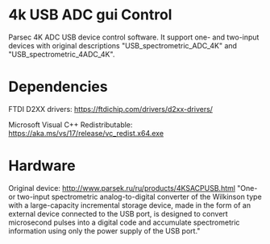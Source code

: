 # 4k USB ADC gui Control
Parsec 4K ADC USB device control software. It support one- and two-input devices with original descriptions "USB_spectrometric_ADC_4K" and "USB_spectrometric_4ADC_4K".

# Dependencies
FTDI D2XX drivers: https://ftdichip.com/drivers/d2xx-drivers/

Microsoft Visual C++ Redistributable: https://aka.ms/vs/17/release/vc_redist.x64.exe

# Hardware
Original device: http://www.parsek.ru/ru/products/4KSACPUSB.html
"One- or two-input spectrometric analog-to-digital converter of the Wilkinson type with a large-capacity incremental storage device, made in the form of an external device connected to the USB port, is designed to convert microsecond pulses into a digital code and accumulate spectrometric information using only the power supply of the USB port."
